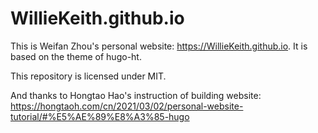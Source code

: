 # WillieKeith.github.io

This is Weifan Zhou's personal website: https://WillieKeith.github.io. 
It is based on the theme of hugo-ht.

This repository is licensed under MIT.

And thanks to Hongtao Hao's instruction of building website:
https://hongtaoh.com/cn/2021/03/02/personal-website-tutorial/#%E5%AE%89%E8%A3%85-hugo
